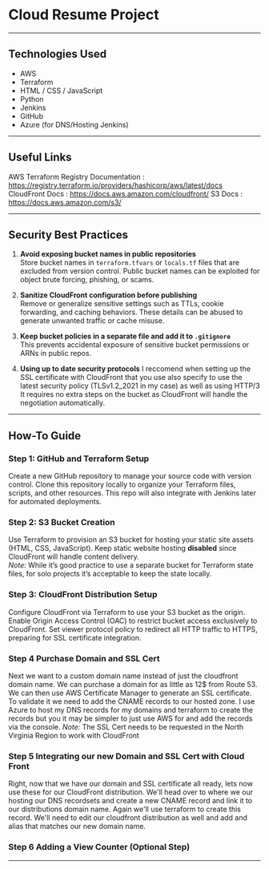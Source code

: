 # Cloud Resume Project

---

## Technologies Used  
- AWS  
- Terraform  
- HTML / CSS / JavaScript  
- Python  
- Jenkins  
- GitHub
- Azure (for DNS/Hosting Jenkins)

---

## Useful Links
AWS Terraform Registry Documentation : https://registry.terraform.io/providers/hashicorp/aws/latest/docs
CloudFront Docs : https://docs.aws.amazon.com/cloudfront/
S3 Docs : https://docs.aws.amazon.com/s3/

---

## Security Best Practices

1. **Avoid exposing bucket names in public repositories**  
   Store bucket names in `terraform.tfvars` or `locals.tf` files that are excluded from version control. Public bucket names can be exploited for object brute forcing, phishing, or scams.

2. **Sanitize CloudFront configuration before publishing**  
   Remove or generalize sensitive settings such as TTLs, cookie forwarding, and caching behaviors. These details can be abused to generate unwanted traffic or cache misuse.

3. **Keep bucket policies in a separate file and add it to `.gitignore`**  
   This prevents accidental exposure of sensitive bucket permissions or ARNs in public repos.

4. **Using up to date security protocols**
   I reccomend when setting up the SSL certificate with CloudFront that you use also specify to use the latest security policy (TLSv1.2_2021 in my case) as well as using HTTP/3
   It requires no extra steps on the bucket as CloudFront will handle the negotiation automatically.

---

## How-To Guide

### Step 1: GitHub and Terraform Setup  
Create a new GitHub repository to manage your source code with version control. Clone this repository locally to organize your Terraform files, scripts, and other resources. This repo will also integrate with Jenkins later for automated deployments.

### Step 2: S3 Bucket Creation  
Use Terraform to provision an S3 bucket for hosting your static site assets (HTML, CSS, JavaScript). Keep static website hosting **disabled** since CloudFront will handle content delivery.  
*Note:* While it’s good practice to use a separate bucket for Terraform state files, for solo projects it’s acceptable to keep the state locally.

### Step 3: CloudFront Distribution Setup  
Configure CloudFront via Terraform to use your S3 bucket as the origin. Enable Origin Access Control (OAC) to restrict bucket access exclusively to CloudFront. Set viewer protocol policy to redirect all HTTP traffic to HTTPS, preparing for SSL certificate integration.

### Step 4 Purchase Domain and SSL Cert
Next we want to a custom domain name instead of just the cloudfront domain name. We can purchase a domain for as little as 12$ from Route 53. We can then use AWS Certificate Manager to generate an SSL certificate. To validate it we need to add the CNAME records to our hosted zone. I use Azure to host my DNS records for my domains and terraform to create the records but you it may be simpler to just use AWS for and add the records via the console.
*Note:* The SSL Cert needs to be requested in the North Virginia Region to work with CloudFront

### Step 5 Integrating our new Domain and SSL Cert with Cloud Front
Right, now that we have our domain and SSL certificate all ready, lets now use these for our CloudFront distribution. We'll head over to where we our hosting our DNS recordsets and create a new CNAME record and link it to our distributions domain name. Again we'll use terraform to create this record. We'll need to edit our cloudfront distribution as well and add and alias that matches our new domain name.

### Step 6 Adding a View Counter (Optional Step)

---


